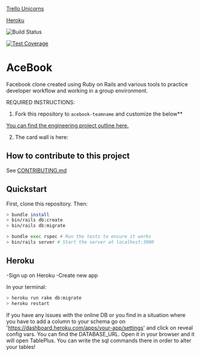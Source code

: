 [Trello Unicorns](https://trello.com/b/iUkteEhD/acebook-unicorns)

[Heroku](https://acebook-unicorns.herokuapp.com/)

![Build Status](https://travis-ci.com/lucafrancesc/acebook-unicorns.svg?branch=master)

[![Test Coverage](https://api.codeclimate.com/v1/badges/9260433c796a0dcfa5d7/test_coverage)](https://codeclimate.com/github/lucafrancesc/acebook-unicorns/test_coverage)

# AceBook
Facebook clone created using Ruby on Rails and various tools to practice developer workflow and working in a group environment.

REQUIRED INSTRUCTIONS:

1. Fork this repository to `acebook-teamname` and customize
the below**

[You can find the engineering project outline here.](https://github.com/makersacademy/course/tree/master/engineering_projects/rails)

2. The card wall is here: <please update>

## How to contribute to this project
See [CONTRIBUTING.md](CONTRIBUTING.md)

## Quickstart

First, clone this repository. Then:

```bash
> bundle install
> bin/rails db:create
> bin/rails db:migrate

> bundle exec rspec # Run the tests to ensure it works
> bin/rails server # Start the server at localhost:3000
```

## Heroku

-Sign up on Heroku
-Create new app

In your terminal:
```bash
> heroku run rake db:migrate
> heroku restart
```
If you have any issues with the online DB or you find in a situation where you have to add a column to your schema
go on 'https://dashboard.heroku.com/apps/your-app/settings' and click on reveal config vars.
You can find the DATABASE_URL. Open it in your browser and it will open TablePlus.
You can write the sql commands there in order to alter your tables!
